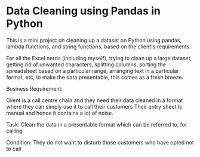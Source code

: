 # Data Cleaning using Pandas in Python

This is a mini project on cleaning up a dataset on Python using pandas, lambda functions, and string functions, based on the client's requirements. 


For all the Excel nerds (including myself), trying to clean up a large dataset, getting rid of unwanted characters, splitting columns, sorting the spreadsheet based on a particular range, arranging text in a particular format, etc, to make the data presentable, this comes as a fresh breeze.

Business Requirement:

Client is a call centre chain and they need their data cleaned in a format where they can simply use it to call their customers
Their entry sheet is manual and hence it contains a lot of noise.

Task:
Clean the data in a presentable format which can be referred to, for calling

Condition:
They do not want to disturb those customers who have opted not to call
